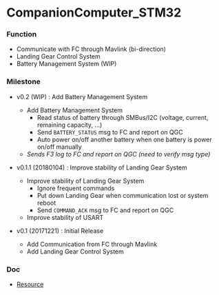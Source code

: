 # CompanionComputer_STM32

### Function
- Communicate with FC through Mavlink (bi-direction)
- Landing Gear Control System
- Battery Management System (WIP)

### Milestone
* v0.2 (WIP) : Add Battery Management System
    + Add Battery Management System
        + Read status of battery through SMBus/I2C (voltage, current, remaining capacity, ...)
        + Send `BATTERY_STATUS` msg to FC and report on QGC
        + Auto power on/off another battery when one battery is power on/off manually
    + *Sends F3 log to FC and report on QGC (need to verify msg type)*

* v0.1.1 (20180104) : Improve stability of Landing Gear System
    * Improve stability of Landing Gear System
        + Ignore frequent commands
        + Put down Landing Gear when communication lost or system reboot
        + Send `COMMAND_ACK` msg to FC and report on QGC
    * Improve stability of USART

* v0.1 (20171221) : Initial Release
    + Add Communication from FC through Mavlink
    + Add Landing Gear Control System

### Doc
* [Resource](Doc/Resource.md)